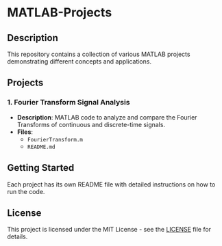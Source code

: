# MATLAB-Projects

## Description

This repository contains a collection of various MATLAB projects demonstrating different concepts and applications.

## Projects

### 1. Fourier Transform Signal Analysis

- **Description**: MATLAB code to analyze and compare the Fourier Transforms of continuous and discrete-time signals.
- **Files**: 
  - `FourierTransform.m`
  - `README.md`
 

## Getting Started

Each project has its own README file with detailed instructions on how to run the code.

## License

This project is licensed under the MIT License - see the [LICENSE](LICENSE) file for details.
